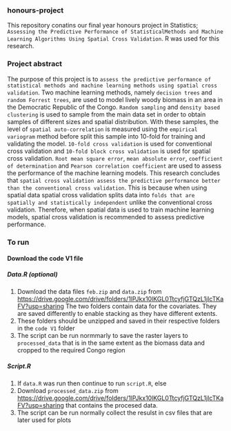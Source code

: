 
### honours-project

This repository conatins our final year honours project in Statistics;
`Assessing the Predictive Performance of StatisticalMethods and Machine Learning Algorithms Using Spatial Cross Validation`.
R was used for this research. 

### Project abstract
The purpose of this project is to `assess the predictive performance of statistical methods and machine learning methods using spatial cross validation`. Two machine learning methods, namely `decision trees` and `random Forrest trees`, are used to model lively woody biomass in an area in the Democratic Republic of the Congo. `Random sampling` and `density based clustering` is used to  sample from the main data set in order to obtain samples of different sizes and spatial distribution. With these samples, the level of `spatial auto-correlation` is measured using the `empirical variogram` method before split this sample into 10-fold for training and validating the model. `10-fold cross validation` is used for conventional cross validation and `10-fold block cross validation` is used for spatial cross validation. `Root mean square error`, `mean absolute error`, `coefficient of determination` and `Pearson correlation coefficient` are used to assess the performance of the machine learning models. This research concludes that `spatial cross validation assess the predictive performance better than the conventional cross validation`. This is because when using spatial data spatial cross validation splits data into `folds that are spatially and statistically independent` unlike the conventional cross validation. Therefore, when spatial data is used to  train machine learning models, spatial cross validation is recommended to assess predictive performance.

### To run 
#### Download the code V1 file 
##### Data.R (optional)

1. Download the data files `feb.zip` and `data.zip` from https://drive.google.com/drive/folders/1lPJkx10lKGL0TtcyfjGTQzL1jIcTKaFV?usp=sharing
   The two folders contain data for the covariates. They are saved differently to enable stacking as they have different extents. 
2. These folders should be unzipped and saved in their respective folders in the `code V1` folder
3. The script can be run normmarly to save the raster layers to  `processed_data` that is in the same extent as the biomass data and cropped to the required Congo region

##### Script.R

1. If `data.R` was run then continue to run `script.R`, else
2. Download `processed_data.zip` from https://drive.google.com/drive/folders/1lPJkx10lKGL0TtcyfjGTQzL1jIcTKaFV?usp=sharing that contains the procesed data. 
3. The script can be run normally collect the resulst in csv files that are later used for plots
